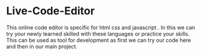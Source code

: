 # Live-Code-Editor
This online code editor is specific for html css and javascript . In this we can try your newly learned skilled with these languages or practice your skills.  This can be used as tool for development as first we can try our code here and then in our main project.
